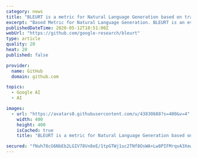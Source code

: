 ```yaml
---
category: news
title: "BLEURT is a metric for Natural Language Generation based on transfer learning."
excerpt: "Based Metric for Natural Language Generation. BLEURT is an evaluation metric for Natural Language Generation. It takes a pair of sentences as input, a"
publishedDateTime: 2020-05-12T18:51:00Z
webUrl: "https://github.com/google-research/bleurt"
type: article
quality: 20
heat: 20
published: false

provider:
  name: GitHub
  domain: github.com

topics:
  - Google AI
  - AI

images:
  - url: "https://avatars0.githubusercontent.com/u/43830688?s=400&v=4"
    width: 400
    height: 400
    isCached: true
    title: "BLEURT is a metric for Natural Language Generation based on transfer learning."

secured: "fNuh78cG6NbEb2LGIV78Vn8eE/1tpGTWj1uc2TNf8OsWA+Lw8PIFMrqvA3XewIwV6YPsfDlX92GA2blF79mYMVzsk4vjNVTWUnNGMfFBesj9DdhQIuDqhFQGnHxN7X5Y7iJCB0L/7uj5Z8ZN4mwJMhu5q5P4K5CURGwiDRHio6DOreMQJ7QxEGSJ7CnLzfxcSXozpXXiK6OIwV3Jt6hZCJNcHRZA/XdnLqOdCnce6y780OE4hmFAhOcTfB9KgSYzFxq01yd3nK/YFNlCC9WEhImoc0JiESN+CkMNsunsSLNWFYKyiMLInetaVFqKNQi7jCRO0+FviG+Afh9A2N9uleLGWGeEdxcnUbKTzY1IupsC49N++KdFkKL20NdzxrPDfRlKfrcaLN4C+YIZ1jfBbKnOVwmarFmpwxqSnUYS3esZz43sqUDuhz6pQmKWHouDLbOZ28+vCHK2hIWCd1QvtUx/YgG76yWdqxyqXpQDkbs=;R8KdxcgE3s41qxD8uSv6QA=="
---
```


